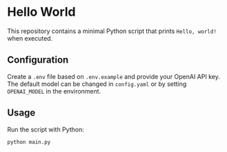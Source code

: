 # Hello World

This repository contains a minimal Python script that prints `Hello, world!` when executed.

## Configuration

Create a `.env` file based on `.env.example` and provide your OpenAI API key. The default model can be changed in `config.yaml` or by setting `OPENAI_MODEL` in the environment.

## Usage

Run the script with Python:

```bash
python main.py
```
